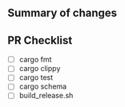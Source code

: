 ## Summary of changes

<Describe summary of major changes here>

## PR Checklist

- [ ] cargo fmt
- [ ] cargo clippy
- [ ] cargo test
- [ ] cargo schema
- [ ] build_release.sh
